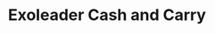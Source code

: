 ---
title: "Exoleader Cash and Carry"
url: /valenton/exoleader-cash-and-carry/
shop: vente en gros
---